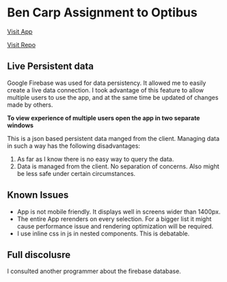 # Ben Carp Assignment to Optibus

[Visit App](https://optibus-51e7c.web.app/)

[Visit Repo](https://github.com/carpben/drivers-assignments)

## Live Persistent data

Google Firebase was used for data persistency. It allowed me to easily create a live data connection. I took advantage of this feature to allow multiple users to use the app, and at the same time be updated of changes made by others.

**To view experience of multiple users open the app in two separate windows**

This is a json based persistent data manged from the client. Managing data in such a way has the following disadvantages:

1. As far as I know there is no easy way to query the data.
2. Data is managed from the client. No separation of concerns. Also might be less safe under certain circumstances.

## Known Issues

-  App is not mobile friendly. It displays well in screens wider than 1400px.
-  The entire App rerenders on every selection. For a bigger list it might cause performance issue and rendering optimization will be required.
-  I use inline css in js in nested components. This is debatable.

## Full discolusre

I consulted another programmer about the firebase database.
